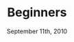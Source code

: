 ---
layout: post
title: "Beginners"
date: September 11th, 2010
score: 4
category: 
- movie
- Drama
- Romance
- Comedy
actors: 
- Ewan McGregor
- Christopher Plummer
- Mélanie Laurent
actorsImages: 
- http://image.tmdb.org/t/p/w300/lVjs6E3vriUXhHrAx0mSzyOVts2.jpg
- http://image.tmdb.org/t/p/w300/fauMGxa6dc86nHNenQ8X6DlE6YV.jpg
- http://image.tmdb.org/t/p/w300/n10Yr6LtckIcgw3EdPxkVjwkBYS.jpg
overview: A young man is rocked by two announcements from his elderly father, that he has terminal cancer, and that he has a young male lover.
poster: http://image.tmdb.org/t/p/w500/41ZB1ndUvimsFSIBxl6LXQaeAnI.jpg/
backdrop: http://image.tmdb.org/t/p/original/sfFZx8nme01GR6ewViI431RzAnb.jpg
---